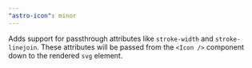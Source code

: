 ```yaml
---
"astro-icon": minor
---
```


Adds support for passthrough attributes like `stroke-width` and `stroke-linejoin`. These attributes will be passed from the `<Icon />` component down to the rendered `svg` element.
